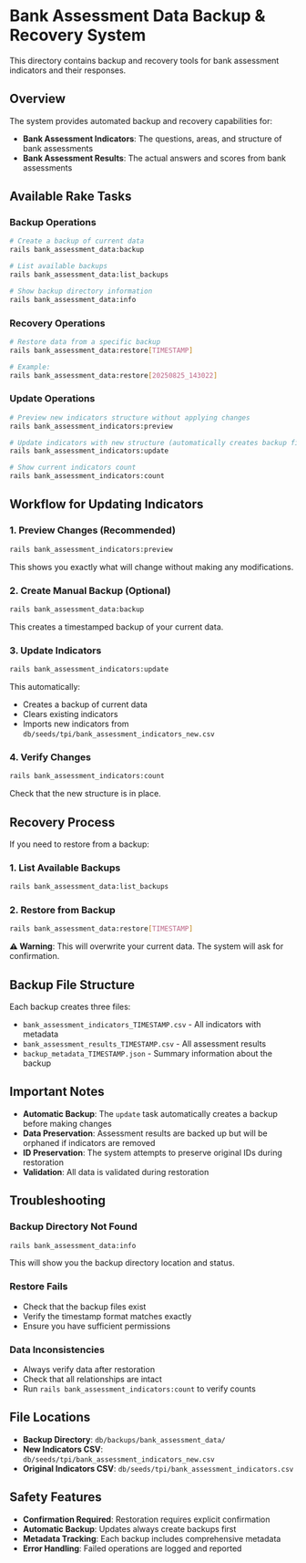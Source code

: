 # Bank Assessment Data Backup & Recovery System

This directory contains backup and recovery tools for bank assessment indicators and their responses.

## Overview

The system provides automated backup and recovery capabilities for:
- **Bank Assessment Indicators**: The questions, areas, and structure of bank assessments
- **Bank Assessment Results**: The actual answers and scores from bank assessments

## Available Rake Tasks

### Backup Operations

```bash
# Create a backup of current data
rails bank_assessment_data:backup

# List available backups
rails bank_assessment_data:list_backups

# Show backup directory information
rails bank_assessment_data:info
```

### Recovery Operations

```bash
# Restore data from a specific backup
rails bank_assessment_data:restore[TIMESTAMP]

# Example:
rails bank_assessment_data:restore[20250825_143022]
```

### Update Operations

```bash
# Preview new indicators structure without applying changes
rails bank_assessment_indicators:preview

# Update indicators with new structure (automatically creates backup first)
rails bank_assessment_indicators:update

# Show current indicators count
rails bank_assessment_indicators:count
```

## Workflow for Updating Indicators

### 1. Preview Changes (Recommended)
```bash
rails bank_assessment_indicators:preview
```
This shows you exactly what will change without making any modifications.

### 2. Create Manual Backup (Optional)
```bash
rails bank_assessment_data:backup
```
This creates a timestamped backup of your current data.

### 3. Update Indicators
```bash
rails bank_assessment_indicators:update
```
This automatically:
- Creates a backup of current data
- Clears existing indicators
- Imports new indicators from `db/seeds/tpi/bank_assessment_indicators_new.csv`

### 4. Verify Changes
```bash
rails bank_assessment_indicators:count
```
Check that the new structure is in place.

## Recovery Process

If you need to restore from a backup:

### 1. List Available Backups
```bash
rails bank_assessment_data:list_backups
```

### 2. Restore from Backup
```bash
rails bank_assessment_data:restore[TIMESTAMP]
```

**⚠️ Warning**: This will overwrite your current data. The system will ask for confirmation.

## Backup File Structure

Each backup creates three files:
- `bank_assessment_indicators_TIMESTAMP.csv` - All indicators with metadata
- `bank_assessment_results_TIMESTAMP.csv` - All assessment results
- `backup_metadata_TIMESTAMP.json` - Summary information about the backup

## Important Notes

- **Automatic Backup**: The `update` task automatically creates a backup before making changes
- **Data Preservation**: Assessment results are backed up but will be orphaned if indicators are removed
- **ID Preservation**: The system attempts to preserve original IDs during restoration
- **Validation**: All data is validated during restoration

## Troubleshooting

### Backup Directory Not Found
```bash
rails bank_assessment_data:info
```
This will show you the backup directory location and status.

### Restore Fails
- Check that the backup files exist
- Verify the timestamp format matches exactly
- Ensure you have sufficient permissions

### Data Inconsistencies
- Always verify data after restoration
- Check that all relationships are intact
- Run `rails bank_assessment_indicators:count` to verify counts

## File Locations

- **Backup Directory**: `db/backups/bank_assessment_data/`
- **New Indicators CSV**: `db/seeds/tpi/bank_assessment_indicators_new.csv`
- **Original Indicators CSV**: `db/seeds/tpi/bank_assessment_indicators.csv`

## Safety Features

- **Confirmation Required**: Restoration requires explicit confirmation
- **Automatic Backup**: Updates always create backups first
- **Metadata Tracking**: Each backup includes comprehensive metadata
- **Error Handling**: Failed operations are logged and reported
